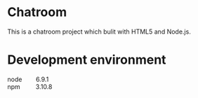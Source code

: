 # Chatroom
This is a chatroom project which bulit with HTML5 and Node.js.

# Development environment
node &nbsp;&nbsp;&nbsp;&nbsp;&nbsp;&nbsp; 6.9.1 <br>
npm &nbsp;&nbsp;&nbsp;&nbsp;&nbsp;&nbsp;&nbsp;  3.10.8


